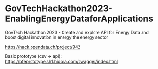 # GovTechHackathon2023-EnablingEnergyDataforApplications
GovTech Hackathon 2023 - Create and explore API for Energy Data and boost digital innovation in energy the energy sector


https://hack.opendata.ch/project/942

Basic prototype (csv -> api): https://bfeprototype.sh1.hidora.com/swagger/index.html

